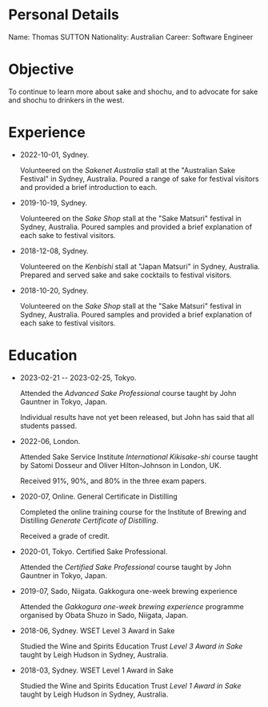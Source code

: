# Personal Details

Name: Thomas SUTTON
Nationality: Australian
Career: Software Engineer

# Objective

To continue to learn more about sake and shochu, and to advocate for sake and
shochu to drinkers in the west.

# Experience

- 2022-10-01, Sydney.

  Volunteered on the *Sakenet Australia* stall at the "Australian Sake
  Festival" in Sydney, Australia. Poured a range of sake for festival visitors
  and provided a brief introduction to each.

- 2019-10-19, Sydney.

  Volunteered on the *Sake Shop* stall at the "Sake Matsuri" festival in
  Sydney, Australia. Poured samples and provided a brief explanation of each
  sake to festival visitors.

- 2018-12-08, Sydney.

  Volunteered on the *Kenbishi* stall at "Japan Matsuri" in Sydney, Australia.
  Prepared and served sake and sake cocktails to festival visitors.

- 2018-10-20, Sydney.

  Volunteered on the *Sake Shop* stall at the "Sake Matsuri" festival in
  Sydney, Australia. Poured samples and provided a brief explanation of each
  sake to festival visitors.


# Education

- 2023-02-21 -- 2023-02-25, Tokyo.

  Attended the *Advanced Sake Professional* course taught by John Gauntner in
  Tokyo, Japan.

  Individual results have not yet been released, but John has said that all
  students passed.

- 2022-06, London.

  Attended Sake Service Institute *International Kikisake-shi* course taught by
  Satomi Dosseur and Oliver Hilton-Johnson in London, UK.

  Received 91%, 90%, and 80% in the three exam papers.

- 2020-07, Online. General Certificate in Distilling

  Completed the online training course for the Institute of Brewing and
  Distilling *Generate Certificate of Distilling*.

  Received a grade of credit.

- 2020-01, Tokyo. Certified Sake Professional.

  Attended the *Certified Sake Professional* course taught by John Gauntner in
  Tokyo, Japan.

- 2019-07, Sado, Niigata. Gakkogura one-week brewing experience

  Attended the *Gakkogura one-week brewing experience* programme organised by
  Obata Shuzo in Sado, Niigata, Japan.

- 2018-06, Sydney. WSET Level 3 Award in Sake

  Studied the Wine and Spirits Education Trust *Level 3 Award in Sake* taught
  by Leigh Hudson in Sydney, Australia.

- 2018-03, Sydney. WSET Level 1 Award in Sake

  Studied the Wine and Spirits Education Trust *Level 1 Award in Sake* taught
  by Leigh Hudson in Sydney, Australia.

